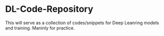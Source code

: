 # DL-Code-Repository

This will serve as a collection of codes/snippets for Deep Leanring models and training. Maninly for practice.
